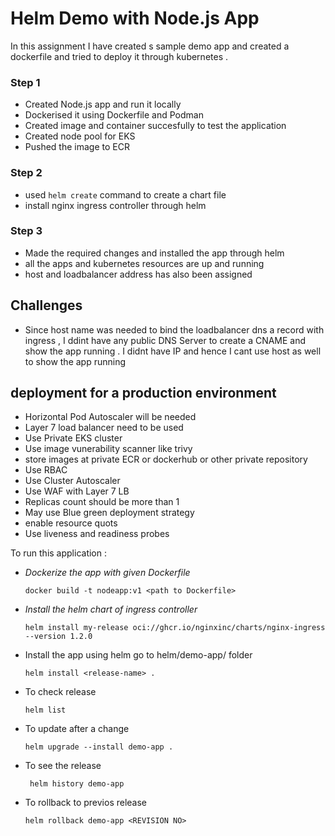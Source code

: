 # Helm Demo with Node.js App

In this assignment I have created s sample demo app and created a dockerfile and tried to deploy it through kubernetes .

### Step 1

- Created Node.js app and run it locally
- Dockerised it using Dockerfile and Podman
- Created image and container succesfully to test the application
- Created node pool for EKS 
- Pushed the image to ECR

### Step 2 

- used `helm create` command to create a chart file 
- install nginx ingress controller through helm

### Step 3
- Made the required changes and installed the app through helm
- all the apps and kubernetes resources are up and running
- host and loadbalancer address has also been assigned

## Challenges

- Since host name was needed to bind the loadbalancer dns a record with ingress , I ddint have any public DNS Server to create a CNAME and show the app running . I didnt have IP and hence I cant use host as well to show the app running

## deployment for a production environment

- Horizontal Pod Autoscaler will be needed
- Layer 7 load balancer need to be used
- Use Private EKS cluster
- Use image vunerability scanner like trivy
- store images at private ECR or dockerhub or other private repository
- Use RBAC
- Use Cluster Autoscaler
- Use WAF with Layer 7 LB
- Replicas count should be more than 1 
- May use Blue green deployment strategy
- enable resource quots
- Use liveness and readiness probes

To run this application : 

- *Dockerize the app with given Dockerfile*
  ``` 
  docker build -t nodeapp:v1 <path to Dockerfile>
  ```
- *Install the helm chart of ingress controller*


  ```
  helm install my-release oci://ghcr.io/nginxinc/charts/nginx-ingress --version 1.2.0
  ```


- Install the app using helm 
  go to helm/demo-app/ folder

 
   ```
   helm install <release-name> .
   ```

- To check release


   ```
   helm list
   ```
- To update after a change 


    ```
    helm upgrade --install demo-app .
    ```
- To see the release


  ```
   helm history demo-app
  ```
- To rollback to previos release


   ```
  helm rollback demo-app <REVISION NO>
   ```  